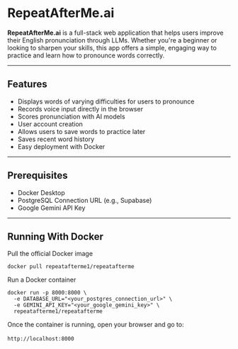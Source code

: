 # RepeatAfterMe.ai

**RepeatAfterMe.ai** is a full-stack web application that helps users improve their English pronunciation through LLMs. Whether you're a beginner or looking to sharpen your skills, this app offers a simple, engaging way to practice and learn how to pronounce words correctly.

---

## Features

- Displays words of varying difficulties for users to pronounce
- Records voice input directly in the browser
- Scores pronunciation with AI models
- User account creation
- Allows users to save words to practice later
- Saves recent word history
- Easy deployment with Docker

---

## Prerequisites

- Docker Desktop
- PostgreSQL Connection URL (e.g., Supabase)
- Google Gemini API Key

---

## Running With Docker

Pull the official Docker image

```
docker pull repeatafterme1/repeatafterme
```

Run a Docker container

```
docker run -p 8000:8000 \
  -e DATABASE_URL="<your_postgres_connection_url>" \
  -e GEMINI_API_KEY="<your_google_gemini_key>" \
  repeatafterme1/repeatafterme
```

Once the container is running, open your browser and go to:
<br>
<br>
`http://localhost:8000`

